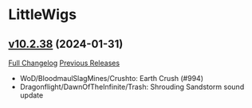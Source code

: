 # LittleWigs

## [v10.2.38](https://github.com/BigWigsMods/LittleWigs/tree/v10.2.38) (2024-01-31)
[Full Changelog](https://github.com/BigWigsMods/LittleWigs/compare/v10.2.37...v10.2.38) [Previous Releases](https://github.com/BigWigsMods/LittleWigs/releases)

- WoD/BloodmaulSlagMines/Crushto: Earth Crush (#994)  
- Dragonflight/DawnOfTheInfinite/Trash: Shrouding Sandstorm sound update  
